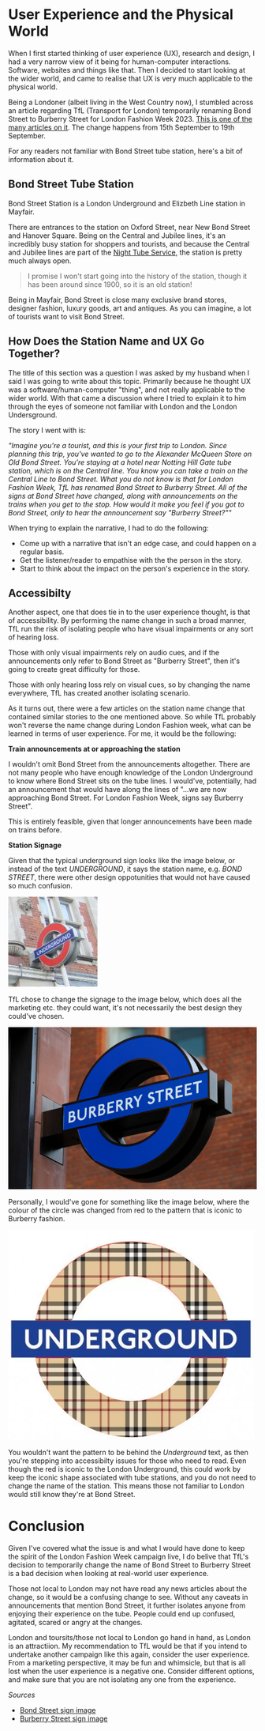 # User Experience and the Physical World

When I first started thinking of user experience (UX), research and design, I had a very narrow view of it being for human-computer interactions. Software, websites and things like that. Then I decided to start looking at the wider world, and came to realise that UX is very much applicable to the physical world.

Being a Londoner (albeit living in the West Country now), I stumbled across an article regarding TfL (Transport for London) temporarily renaming Bond Street to Burberry Street for London Fashion Week 2023. [This is one of the many articles on it](https://secretldn.com/burberry-street-bond-street/). The change happens from 15th September to 19th September.

For any readers not familiar with Bond Street tube station, here's a bit of information about it.

## Bond Street Tube Station

Bond Street Station is a London Underground and Elizbeth Line station in Mayfair. 

There are entrances to the station on Oxford Street, near New Bond Street and Hanover Square. Being on the Central and Jubilee lines, it's an incredibly busy station for shoppers and tourists, and because the Central and Jubilee lines are part of the [Night Tube Service](https://en.wikipedia.org/wiki/Night_Tube), the station is pretty much always open.

> I promise I won't start going into the history of the station, though it has been around since 1900, so it is an old station!

Being in Mayfair, Bond Street is close many exclusive brand stores, designer fashion, luxury goods, art and antiques. As you can imagine, a lot of tourists want to visit Bond Street. 

## How Does the Station Name and UX Go Together?

The title of this section was a question I was asked by my husband when I said I was going to write about this topic. Primarily because he thought UX was a software/human-computer "thing", and not really applicable to the wider world. With that came a discussion where I tried to explain it to him through the eyes of someone not familiar with London and the London Undersground. 

The story I went with is:

*"Imagine you're a tourist, and this is your first trip to London. Since planning this trip, you've wanted to go to the Alexander McQueen Store on Old Bond Street. You're staying at a hotel near Notting Hill Gate tube station, which is on the Central line. You know you can take a train on the Central Line to Bond Street. What you do not know is that for London Fashion Week, TfL has renamed Bond Street to Burberry Street. All of the signs at Bond Street have changed, along with announcements on the trains when you get to the stop. How would it make you feel if you got to Bond Street, only to hear the announcement say "Burberry Street?""*

When trying to explain the narrative, I had to do the following:
- Come up with a narrative that isn't an edge case, and could happen on a regular basis. 
- Get the listener/reader to empathise with the the person in the story.
- Start to think about the impact on the person's experience in the story.

## Accessibilty

Another aspect, one that does tie in to the user experience thought, is that of accessibility. By performing the name change in such a broad manner, TfL run the risk of isolating people who have visual impairments or any sort of hearing loss. 

Those with only visual impairments rely on audio cues, and if the announcements only refer to Bond Street as "Burberry Street", then it's going to create great difficulty for those. 

Those with only hearing loss rely on visual cues, so by changing the name everywhere, TfL has created another isolating scenario. 


As it turns out, there were a few articles on the station name change that contained similar stories to the one mentioned above. So while TfL probably won't reverse the name change during London Fashion week, what can be learned in terms of user experience. For me, it would be the following: 

**Train announcements at or approaching the station**

I wouldn't omit Bond Street from the announcements altogether. There are not many people who have enough knowledge of the London Underground to know where Bond Street sits on the tube lines. I would've, potentially, had an announcement that would have along the lines of "...we are now approaching Bond Street. For London Fashion Week, signs say Burberry Street".

This is entirely feasible, given that longer announcements have been made on trains before. 

**Station Signage**

Given that the typical underground sign looks like the image below, or instead of the text *UNDERGROUND*, it says the station name, e.g. *BOND STREET*, there were other design oppotunities that would not have caused so much confusion.

![Bond Street tube sign. The sign consists of a red circle with a horizontal, blue rectangle through the middle. The text on the blue rectangle says underground in all capitals and is white in colour.](Assets/BondStreetSign.png)

TfL chose to change the signage to the image below, which does all the marketing etc. they could want, it's not necessarily the best design they could've chosen.

![Burberry Street tube sign. An all blue sign consisting of a circle with a horizontal rectangle through the middle. The text on the rectange says burberry street in all capitals and is white in colour.](Assets/Burberry-Street.png)

Personally, I would've gone for something like the image below, where the colour of the circle was changed from red to the pattern that is iconic to Burberry fashion.

![Bond Street tube sign alternative. The circle consists of the pattern that Burberry is known for. The horizontal, blue rectangle goes through the middle of the circle. The text on the rectange says underground in all capitals and is white.](Assets/BondStreetAlt.png)

You wouldn't want the pattern to be behind the *Underground* text, as then you're stepping into accessibilty issues for those who need to read. Even though the red is iconic to the London Underground, this could work by keep the iconic shape associated with tube stations, and you do not need to change the name of the station. This means those not familiar to London would still know they're at Bond Street.

# Conclusion

Given I've covered what the issue is and what I would have done to keep the spirit of the London Fashion Week campaign live, I do belive that TfL's decision to temporarily change the name of Bond Street to Burberry Street is a bad decision when looking at real-world user experience. 

Those not local to London may not have read any news articles about the change, so it would be a confusing change to see. Without any caveats in announcements that mention Bond Street, it further isolates anyone from enjoying their experience on the tube. People could end up confused, agitated, scared or angry at the changes.

London and toursits/those not local to London go hand in hand, as London is an attractiion. My recommendation to TfL would be that if you intend to undertake another campaign like this again, consider the user experience. From a marketing perspective, it may be fun and whimsicle, but that is all lost when the user experience is a negative one. Consider different options, and make sure that you are not isolating any one from the experience.

*Sources*
- [Bond Street sign image](https://www.visitlondon.com/traveller-information/place/284187-bond-street-underground-station)
- [Burberry Street sign image](https://secretldn.com/burberry-street-bond-street/)
  